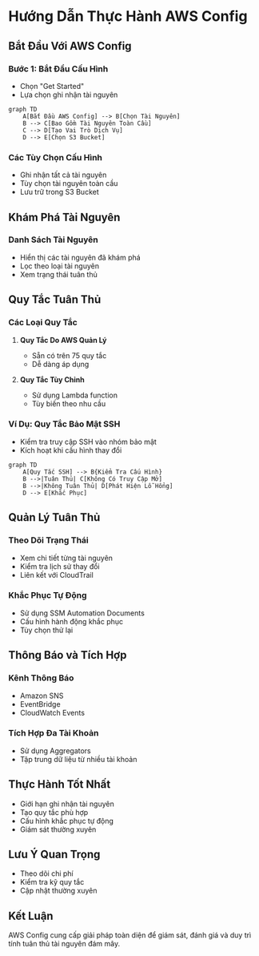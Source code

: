 # Hướng Dẫn Thực Hành AWS Config

## Bắt Đầu Với AWS Config

### Bước 1: Bắt Đầu Cấu Hình
- Chọn "Get Started"
- Lựa chọn ghi nhận tài nguyên

```mermaid
graph TD
    A[Bắt Đầu AWS Config] --> B[Chọn Tài Nguyên]
    B --> C[Bao Gồm Tài Nguyên Toàn Cầu]
    C --> D[Tạo Vai Trò Dịch Vụ]
    D --> E[Chọn S3 Bucket]
```

### Các Tùy Chọn Cấu Hình
- Ghi nhận tất cả tài nguyên
- Tùy chọn tài nguyên toàn cầu
- Lưu trữ trong S3 Bucket

## Khám Phá Tài Nguyên

### Danh Sách Tài Nguyên
- Hiển thị các tài nguyên đã khám phá
- Lọc theo loại tài nguyên
- Xem trạng thái tuân thủ

## Quy Tắc Tuân Thủ

### Các Loại Quy Tắc
1. **Quy Tắc Do AWS Quản Lý**
   - Sẵn có trên 75 quy tắc
   - Dễ dàng áp dụng

2. **Quy Tắc Tùy Chỉnh**
   - Sử dụng Lambda function
   - Tùy biến theo nhu cầu

### Ví Dụ: Quy Tắc Bảo Mật SSH
- Kiểm tra truy cập SSH vào nhóm bảo mật
- Kích hoạt khi cấu hình thay đổi

```mermaid
graph TD
    A[Quy Tắc SSH] --> B{Kiểm Tra Cấu Hình}
    B -->|Tuân Thủ| C[Không Có Truy Cập Mở]
    B -->|Không Tuân Thủ| D[Phát Hiện Lỗ Hổng]
    D --> E[Khắc Phục]
```

## Quản Lý Tuân Thủ

### Theo Dõi Trạng Thái
- Xem chi tiết từng tài nguyên
- Kiểm tra lịch sử thay đổi
- Liên kết với CloudTrail

### Khắc Phục Tự Động
- Sử dụng SSM Automation Documents
- Cấu hình hành động khắc phục
- Tùy chọn thử lại

## Thông Báo và Tích Hợp

### Kênh Thông Báo
- Amazon SNS
- EventBridge
- CloudWatch Events

### Tích Hợp Đa Tài Khoản
- Sử dụng Aggregators
- Tập trung dữ liệu từ nhiều tài khoản

## Thực Hành Tốt Nhất

- Giới hạn ghi nhận tài nguyên
- Tạo quy tắc phù hợp
- Cấu hình khắc phục tự động
- Giám sát thường xuyên

## Lưu Ý Quan Trọng
- Theo dõi chi phí
- Kiểm tra kỹ quy tắc
- Cập nhật thường xuyên

## Kết Luận

AWS Config cung cấp giải pháp toàn diện để giám sát, đánh giá và duy trì tính tuân thủ tài nguyên đám mây.